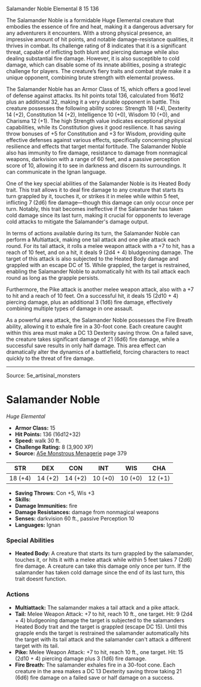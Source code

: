<MonsterName/>Salamander Noble</MonsterName>
<CreatureType/>Elemental</CreatureType>
<CR/>8</CR>
<AC/>15</AC>
<HP/>136</HP>
<summary>The Salamander Noble is a formidable Huge Elemental creature that embodies the essence of fire and heat, making it a dangerous adversary for any adventurers it encounters. With a strong physical presence, an impressive amount of hit points, and notable damage-resistance qualities, it thrives in combat. Its challenge rating of 8 indicates that it is a significant threat, capable of inflicting both blunt and piercing damage while also dealing substantial fire damage. However, it is also susceptible to cold damage, which can disable some of its innate abilities, posing a strategic challenge for players. The creature’s fiery traits and combat style make it a unique opponent, combining brute strength with elemental prowess.</summary>

<detail>

The Salamander Noble has an Armor Class of 15, which offers a good level of defense against attacks. Its hit points total 136, calculated from 16d12 plus an additional 32, making it a very durable opponent in battle. This creature possesses the following ability scores: Strength 18 (+4), Dexterity 14 (+2), Constitution 14 (+2), Intelligence 10 (+0), Wisdom 10 (+0), and Charisma 12 (+1). The high Strength value indicates exceptional physical capabilities, while its Constitution gives it good resilience. It has saving throw bonuses of +5 for Constitution and +3 for Wisdom, providing quite effective defenses against various effects, specifically concerning physical resilience and effects that target mental fortitude. The Salamander Noble also has immunity to fire damage, resistance to damage from nonmagical weapons, darkvision with a range of 60 feet, and a passive perception score of 10, allowing it to see in darkness and discern its surroundings. It can communicate in the Ignan language.

One of the key special abilities of the Salamander Noble is its Heated Body trait. This trait allows it to deal fire damage to any creature that starts its turn grappled by it, touches it, or strikes it in melee while within 5 feet, inflicting 7 (2d6) fire damage—though this damage can only occur once per turn. Notably, this trait becomes ineffective if the Salamander has taken cold damage since its last turn, making it crucial for opponents to leverage cold attacks to mitigate the Salamander's damage output.

In terms of actions available during its turn, the Salamander Noble can perform a Multiattack, making one tail attack and one pike attack each round. For its tail attack, it rolls a melee weapon attack with a +7 to hit, has a reach of 10 feet, and on a hit, it deals 9 (2d4 + 4) bludgeoning damage. The target of this attack is also subjected to the Heated Body damage and grappled with an escape DC of 15. While grappled, the target is restrained, enabling the Salamander Noble to automatically hit with its tail attack each round as long as the grapple persists.

Furthermore, the Pike attack is another melee weapon attack, also with a +7 to hit and a reach of 10 feet. On a successful hit, it deals 15 (2d10 + 4) piercing damage, plus an additional 3 (1d6) fire damage, effectively combining multiple types of damage in one assault.

As a powerful area attack, the Salamander Noble possesses the Fire Breath ability, allowing it to exhale fire in a 30-foot cone. Each creature caught within this area must make a DC 13 Dexterity saving throw. On a failed save, the creature takes significant damage of 21 (6d6) fire damage, while a successful save results in only half damage. This area effect can dramatically alter the dynamics of a battlefield, forcing characters to react quickly to the threat of fire damage.</detail>



---

Source: 5e_artisinal_monsters

# Salamander Noble

*Huge* *Elemental*

- **Armor Class:** 15
- **Hit Points:** 136 (16d12+32)
- **Speed:** walk 30 ft.
- **Challenge Rating:** 8 (3,900 XP)
- **Source:** [A5e Monstrous Menagerie](https://enpublishingrpg.com/products/level-up-monstrous-menagerie-a5e) page 379

| STR | DEX | CON | INT | WIS | CHA |
| --- | --- | --- | --- | --- | --- |
| 18 (+4) | 14 (+2) | 14 (+2) | 10 (+0) | 10 (+0) | 12 (+1) |

- **Saving Throws**: Con +5, Wis +3
- **Skills:** 
- **Damage Immunities:** fire
- **Damage Resistances:** damage from nonmagical weapons
- **Senses:** darkvision 60 ft., passive Perception 10
- **Languages:** Ignan

### Special Abilities

- **Heated Body:** A creature that starts its turn grappled by the salamander, touches it, or hits it with a melee attack while within 5 feet takes 7 (2d6) fire damage. A creature can take this damage only once per turn. If the salamander has taken cold damage since the end of its last turn, this trait doesnt function.

### Actions

- **Multiattack:** The salamander makes a tail attack and a pike attack.
- **Tail:** Melee Weapon Attack: +7 to hit, reach 10 ft., one target. Hit: 9 (2d4 + 4) bludgeoning damage  the target is subjected to the salamanders Heated Body trait  and the target is grappled (escape DC 15). Until this grapple ends  the target is restrained  the salamander automatically hits the target with its tail attack  and the salamander can't attack a different target with its tail.
- **Pike:** Melee Weapon Attack: +7 to hit, reach 10 ft., one target. Hit: 15 (2d10 + 4) piercing damage plus 3 (1d6) fire damage.
- **Fire Breath:** The salamander exhales fire in a 30-foot cone. Each creature in the area makes a DC 13 Dexterity saving throw  taking 21 (6d6) fire damage on a failed save or half damage on a success.




